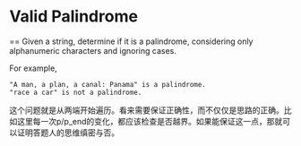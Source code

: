 # Valid Palindrome
==
 Given a string, determine if it is a palindrome, considering only alphanumeric characters and ignoring cases. <br>

For example,
```
"A man, a plan, a canal: Panama" is a palindrome.
"race a car" is not a palindrome.
```
这个问题就是从两端开始遍历。看来需要保证正确性，而不仅仅是思路的正确。比如这里每一次p/p_end的变化，都应该检查是否越界。如果能保证这一点，那就可以证明答题人的思维缜密与否。